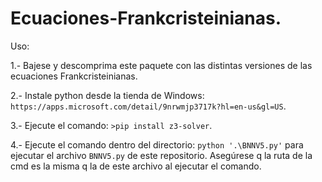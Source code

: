 # Ecuaciones-Frankcristeinianas.

Uso:

1.- Bajese y descomprima este paquete con las distintas versiones de las ecuaciones Frankcristeinianas.

2.- Instale python desde la tienda de Windows: `https://apps.microsoft.com/detail/9nrwmjp3717k?hl=en-us&gl=US`.

3.- Ejecute el comando: `>pip install z3-solver`.

4.- Ejecute el comando dentro del directorio: `python '.\BNNV5.py'` para ejecutar el archivo `BNNV5.py` de este repositorio. Asegúrese q la ruta de la cmd es la misma q la de este archivo al ejecutar el comando.
